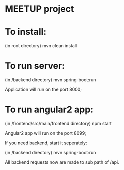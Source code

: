 # MEETUP project

# To install:
(in root directory) mvn clean install
# To run server:
(in /backend directory) mvn spring-boot:run

Application will run on the port 8000;

# To run angular2 app:
(in /frontend/src/main/frontend directory) npm start

Angular2 app will run on the port 8099;

If you need backend, start it seperately:

(in /backend directory) mvn spring-boot:run

All backend requests now are made to sub path of /api.

